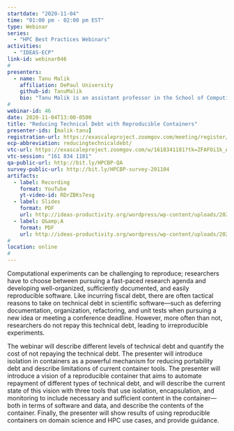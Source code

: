 ```yaml
---
startdate: "2020-11-04"
time: "01:00 pm - 02:00 pm EST"
type: Webinar
series:
  - "HPC Best Practices Webinars"
activities:
  - "IDEAS-ECP"
link-id: webinar046
#
presenters:
  - name: Tanu Malik
    affiliation: DePaul University
    github-id: TanuMalik
    bio: "Tanu Malik is an assistant professor in the School of Computing, DePaul University. At DePaul, she directs the Data Systems and Optimization Lab. Her research interests span topics in data provenance, database systems, distributed systems, and cyber-infrastructure for scientific data management. Her group is currently developing methods and systems for improving conduct of reproducible science in computational and data science disciplines. Tanu received the 2019 NSF CAREER award for her work on computational reproducibility. She is also a 2019 Better Scientific Software Fellow. Tanu has actively collaborated with scientists across several institutions. Her research is funded by the National Science Foundation, the Department of Energy, the Sloan Foundation, and the Bloomberg Foundation. Tanu received her PhD in Computer Science from the Johns Hopkins University and she previously worked as a Research Associate Scientist at The University of Chicago."
#
webinar-id: 46
date: 2020-11-04T13:00-0500
title: "Reducing Technical Debt with Reproducible Containers"
presenter-ids: [malik-tanu]
registration-url: https://exascaleproject.zoomgov.com/meeting/register/vJIsf-qsrzoiG_wS4H6BK9I1bFC0l4NzWO0
ecp-abbreviation: reducingtechnicaldebt/
vtc-url: https://exascaleproject.zoomgov.com/w/1618341181?tk=ZFAFOi1k_AtGIDIt7R6DvQfyfv5IKxYQYmadoVAxPBk.DQIAAAAAYHXtPRZrbk1TRnZMRVQzV0ZoM2JjMDN0ZzdBAAAAAAAAAAAAAAAAAAAAAAAAAAAA
vtc-session: "161 834 1181"
qa-public-url: http://bit.ly/HPCBP-QA
survey-public-url: http://bit.ly/HPCBP-survey-201104
artifacts:
  - label: Recording
    format: YouTube
    yt-video-id: RDrZBKs7esg
  - label: Slides
    format: PDF
    url: http://ideas-productivity.org/wordpress/wp-content/uploads/2020/11/webinar046-technicaldebt.pdf
  - label: Q&amp;A
    format: PDF
    url: http://ideas-productivity.org/wordpress/wp-content/uploads/2020/11/webinar046-technicaldebit-qa.pdf
#
location: online
#
---
```

Computational experiments can be challenging to reproduce; researchers have to choose between pursuing a fast-paced research agenda and developing well-organized, sufficiently documented, and easily reproducible software. Like incurring fiscal debt, there are often tactical reasons to take on technical debt in scientific software—such as deferring documentation, organization, refactoring, and unit tests when pursuing a new idea or meeting a conference deadline. However, more often than not, researchers do not repay this technical debt, leading to irreproducible experiments.

The webinar will describe different levels of technical debt and quantify the cost of not repaying the technical debt. The presenter will introduce isolation in containers as a powerful mechanism for reducing portability debt and describe limitations of current container tools. The presenter will introduce a vision of a reproducible container that aims to automate repayment of different types of technical debt, and will describe the current state of this vision with three tools that use isolation, encapsulation, and monitoring to include necessary and sufficient content in the container—both in terms of software and data, and describe the contents of the container. Finally, the presenter will show results of using reproducible containers on domain science and HPC use cases, and provide guidance.
